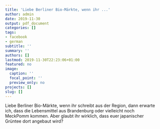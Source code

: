 ```yaml
---
title: 'Liebe Berliner Bio-Märkte, wenn ihr ...'
author: admin
date: 2019-11-30
output: pdf_document
categories: []
tags:
- facebook
- german
subtitle: ''
summary: ''
authors: []
lastmod: 2019-11-30T22:23:06+01:00
featured: no
image:
  caption: ''
  focal_point: ''
  preview_only: no
projects: []
slug: []
---
```

Liebe Berliner Bio-Märkte, wenn ihr schreibt aus der Region, dann erwarte ich, dass die Lebensmittel aus Brandenburg oder vielleicht noch MeckPomm kommen. Aber glaubt ihr wirklich, dass euer japanischer Grüntee dort angebaut wird?


